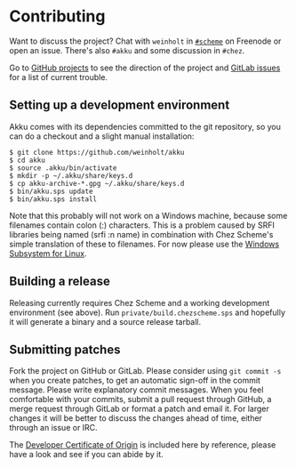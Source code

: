 # Contributing

Want to discuss the project? Chat with `weinholt`
in [`#scheme`](irc://irc.freenode.org/#scheme) on Freenode or open an
issue. There's also `#akku` and some discussion in `#chez`.

Go to [GitHub projects][projects] to see the direction of the project
and [GitLab issues][issues] for a list of current trouble.

 [projects]: https://github.com/weinholt/akku/projects
 [issues]: https://gitlab.com/akkuscm/akku/issues

## Setting up a development environment

Akku comes with its dependencies committed to the git repository, so
you can do a checkout and a slight manual installation:

```
$ git clone https://github.com/weinholt/akku
$ cd akku
$ source .akku/bin/activate
$ mkdir -p ~/.akku/share/keys.d
$ cp akku-archive-*.gpg ~/.akku/share/keys.d
$ bin/akku.sps update
$ bin/akku.sps install
```

Note that this probably will not work on a Windows machine, because
some filenames contain colon (:) characters. This is a problem caused
by SRFI libraries being named (srfi :n name) in combination with Chez
Scheme's simple translation of these to filenames. For now please use
the [Windows Subsystem for Linux][wsl].

 [wsl]: https://docs.microsoft.com/en-us/windows/wsl/install-win10

## Building a release

Releasing currently requires Chez Scheme and a working development
environment (see above). Run `private/build.chezscheme.sps` and
hopefully it will generate a binary and a source release tarball.

## Submitting patches

Fork the project on GitHub or GitLab. Please consider using `git
commit -s` when you create patches, to get an automatic sign-off in
the commit message. Please write explanatory commit messages. When you
feel comfortable with your commits, submit a pull request through
GitHub, a merge request through GitLab or format a patch and email it.
For larger changes it will be better to discuss the changes ahead of
time, either through an issue or IRC.

The
[Developer Certificate of Origin](https://developercertificate.org/)
is included here by reference, please have a look and see if you can
abide by it.
